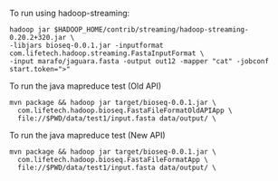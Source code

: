 To run using hadoop-streaming:

    hadoop jar $HADOOP_HOME/contrib/streaming/hadoop-streaming-0.20.2+320.jar \
    -libjars bioseq-0.0.1.jar -inputformat com.lifetech.hadoop.streaming.FastaInputFormat \
    -input marafo/jaguara.fasta -output out12 -mapper "cat" -jobconf start.token=">"

To run the java mapreduce test (Old API)

    mvn package && hadoop jar target/bioseq-0.0.1.jar \
      com.lifetech.hadoop.bioseq.FastaFileFormatOldAPIApp \
      file://$PWD/data/test1/input.fasta data/output/ \


To run the java mapreduce test (New API)

    mvn package && hadoop jar target/bioseq-0.0.1.jar \
      com.lifetech.hadoop.bioseq.FastaFileFormatApp \
      file://$PWD/data/test1/input.fasta data/output/ \

